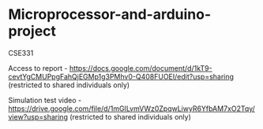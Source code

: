 # Microprocessor-and-arduino-project
CSE331

Access to report - https://docs.google.com/document/d/1kT9-cevtYgCMUPpgFahQjEGMp1g3PMhv0-Q408FUOEI/edit?usp=sharing (restricted to shared individuals only)

Simulation test video - https://drive.google.com/file/d/1mGILvmVWz0ZpqwLiwyR6YfbAM7xO2Tqy/view?usp=sharing (restricted to shared individuals only)
